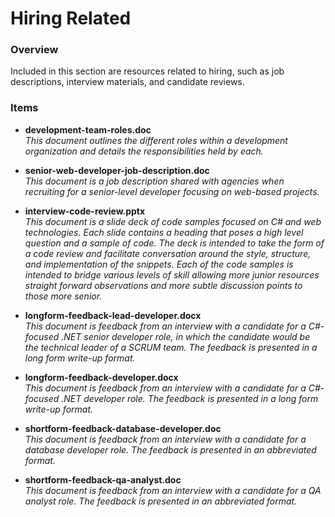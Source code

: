 # Hiring Related #

### Overview ###

Included in this section are resources related to hiring, such as job descriptions, interview materials, and candidate reviews.  

### Items ###

* **development-team-roles.doc**
  <br />_This document outlines the different roles within a development organization and details the responsibilities held by each._
  
* **senior-web-developer-job-description.doc**
  <br />_This document is a job description shared with agencies when recruiting for a senior-level developer focusing on web-based projects._
  
* **interview-code-review.pptx**
  <br />_This document is a slide deck of code samples focused on C# and web technologies.  Each slide contains a heading that poses a high level question and a sample of code.  The deck is intended to take the form of a code review and facilitate conversation around the style, structure, and implementation of the snippets.  Each of the code samples is intended to bridge various levels of skill allowing more junior resources straight forward observations and more subtle discussion points to those more senior._

* **longform-feedback-lead-developer.docx**
  <br />_This document is feedback from an interview with a candidate for a C#-focused .NET senior developer role, in which the candidate would be the technical leader of a SCRUM team.  The feedback is presented in a long form write-up format._
  
* **longform-feedback-developer.docx**
  <br />_This document is feedback from an interview with a candidate for a C#-focused .NET developer role.  The feedback is presented in a long form write-up format._

* **shortform-feedback-database-developer.doc**
  <br />_This document is feedback from an interview with a candidate for a database developer role.  The feedback is presented in an abbreviated format._
  
* **shortform-feedback-qa-analyst.doc**
  <br />_This document is feedback from an interview with a candidate for a QA analyst role.  The feedback is presented in an abbreviated format._